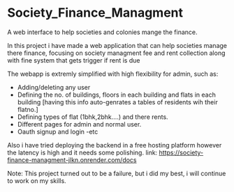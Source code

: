 # Society_Finance_Managment
A web interface to help societies and colonies mange the finance.

In this project i have made a web application that can help societies manage there finance, focusing on society managment fee and rent collection along with fine system that gets trigger if rent is due

The webapp is extremly simplified with high flexibility for admin, such as:
- Adding/deleting any user
- Defining the no. of buildings, floors in each building and flats in each building [having this info auto-genrates a tables of residents wih their flatno.]
- Defining types of flat (1bhk,2bhk....) and there rents.
- Different pages for admin and normal user.
- Oauth signup and login
-etc

Also i have tried deploying the backend in a free hosting platform however the latency is high and it needs some polishing.
link: https://society-finance-managment-jlkn.onrender.com/docs

Note: This project turned out to be a failure, but i did my best, i will continue to work on my skills.
